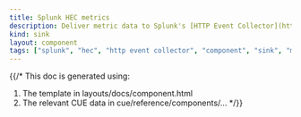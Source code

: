 ```yaml
---
title: Splunk HEC metrics
description: Deliver metric data to Splunk's [HTTP Event Collector](https://docs.splunk.com/Documentation/Splunk/latest/Data/UsetheHTTPEventCollector)
kind: sink
layout: component
tags: ["splunk", "hec", "http event collector", "component", "sink", "metrics"]
---
```


{{/*
This doc is generated using:

1. The template in layouts/docs/component.html
2. The relevant CUE data in cue/reference/components/...
*/}}
